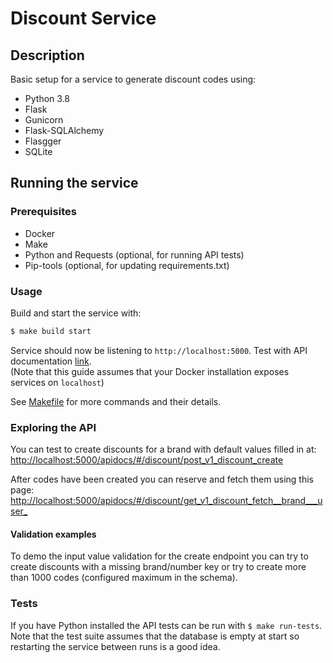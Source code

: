# Discount Service

## Description

Basic setup for a service to generate discount codes using:
- Python 3.8
- Flask
- Gunicorn
- Flask-SQLAlchemy
- Flasgger
- SQLite

## Running the service

### Prerequisites
- Docker
- Make
- Python and Requests (optional, for running API tests)
- Pip-tools (optional, for updating requirements.txt)

### Usage

Build and start the service with:
```sh
$ make build start
```


Service should now be listening to `http://localhost:5000`. Test with API documentation [link](http://localhost:5000/apidocs). <br>
(Note that this guide assumes that your Docker installation exposes services on `localhost`)

See [Makefile](./Makefile) for more commands and their details.

### Exploring the API

You can test to create discounts for a brand with default values filled in at: [http://localhost:5000/apidocs/#/discount/post_v1_discount_create](http://localhost:5000/apidocs/#/discount/post_v1_discount_create)

After codes have been created you can reserve and fetch them using this page: [http://localhost:5000/apidocs/#/discount/get_v1_discount_fetch__brand___user_](http://localhost:5000/apidocs/#/discount/get_v1_discount_fetch__brand___user_)


#### Validation examples
To demo the input value validation for the create endpoint you can try to create discounts with a missing brand/number key or try to create more than 1000 codes (configured maximum in the schema).


### Tests
If you have Python installed the API tests can be run with ```$ make run-tests```. Note that the test suite assumes that the database is empty at start so restarting the service between runs is a good idea.

